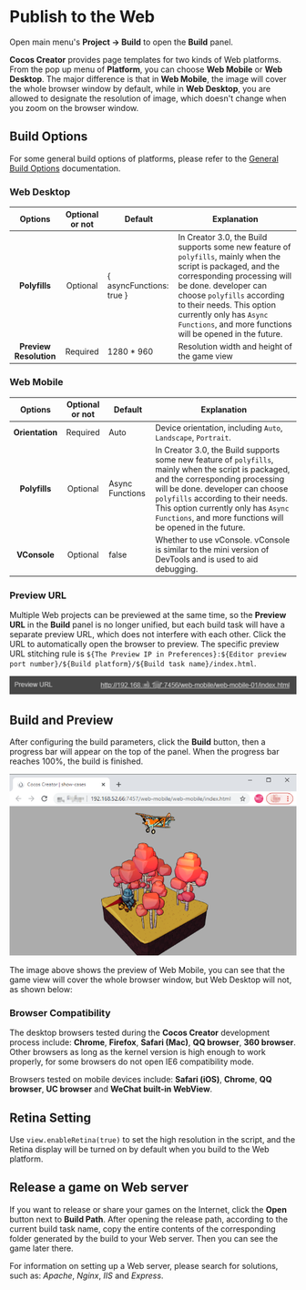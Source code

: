 # Publish to the Web

Open main menu's **Project -> Build** to open the **Build** panel.

**Cocos Creator** provides page templates for two kinds of Web platforms. From the pop up menu of **Platform**, you can choose **Web Mobile** or **Web Desktop**. The major difference is that in **Web Mobile**, the image will cover the whole browser window by default, while in **Web Desktop**, you are allowed to designate the resolution of image, which doesn't change when you zoom on the browser window.

## Build Options

For some general build options of platforms, please refer to the [General Build Options](build-options.md) documentation.

### Web Desktop

Options | Optional or not | Default | Explanation
:--: | :--: | - | -
**Polyfills** | Optional | { asyncFunctions: true } | In Creator 3.0, the Build supports some new feature of `polyfills`, mainly when the script is packaged, and the corresponding processing will be done. developer can choose `polyfills` according to their needs. This option currently only has `Async Functions`, and more functions will be opened in the future.
**Preview Resolution** | Required | 1280 * 960| Resolution width and height of the game view

### Web Mobile

Options | Optional or not | Default | Explanation
:--: | :--: | - | -
**Orientation** | Required | Auto | Device orientation, including `Auto`, `Landscape`, `Portrait`.
**Polyfills** | Optional | Async Functions | In Creator 3.0, the Build supports some new feature of `polyfills`, mainly when the script is packaged, and the corresponding processing will be done. developer can choose `polyfills` according to their needs. This option currently only has `Async Functions`, and more functions will be opened in the future.
**VConsole** | Optional | false | Whether to use vConsole. vConsole is similar to the mini version of DevTools and is used to aid debugging.

### Preview URL

Multiple Web projects can be previewed at the same time, so the **Preview URL** in the **Build** panel is no longer unified, but each build task will have a separate preview URL, which does not interfere with each other. Click the URL to automatically open the browser to preview. The specific preview URL stitching rule is `${The Preview IP in Preferences}:${Editor preview port number}/${Build platform}/${Build task name}/index.html`.

![](publish-web/preview-url.jpg)

## Build and Preview

After configuring the build parameters, click the **Build** button, then a progress bar will appear on the top of the panel. When the progress bar reaches 100%, the build is finished.

![web mobile](publish-web/web-mobile.png)

The image above shows the preview of Web Mobile, you can see that the game view will cover the whole browser window, but Web Desktop will not, as shown below:

### Browser Compatibility

The desktop browsers tested during the **Cocos Creator** development process include: **Chrome**, **Firefox**, **Safari (Mac)**, **QQ browser**, **360 browser**. Other browsers as long as the kernel version is high enough to work properly, for some browsers do not open IE6 compatibility mode.

Browsers tested on mobile devices include: **Safari (iOS)**, **Chrome**, **QQ browser**, **UC browser** and **WeChat built-in WebView**.

## Retina Setting

Use `view.enableRetina(true)` to set the high resolution in the script, and the Retina display will be turned on by default when you build to the Web platform.

## Release a game on Web server

If you want to release or share your games on the Internet, click the **Open** button next to **Build Path**. After opening the release path, according to the current build task name, copy the entire contents of the corresponding folder generated by the build to your Web server. Then you can see the game later there.

For information on setting up a Web server, please search for solutions, such as: *Apache*, *Nginx*, *IIS* and *Express*.
